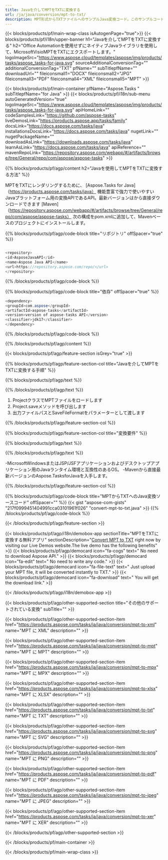 ```yaml
---
title: Javaを介してMPTをTXTに変換する 
url: /ja/java/conversion/mpt-to-txt/ 
description: MPT形式からTXTファイルへのサンプルJava変換コード。このサンプルコードを使用して、WebまたはデスクトップJavaベースのアプリケーション内でMPTをTXTに変換します。
---
```


{{< blocks/products/pf/main-wrap-class isAutogenPage="true">}}
{{< blocks/products/pf/i18n/upper-banner h1="Javaを介してMPTをTXTに変換する" h2="Office Automationを使用せずにネイティブJavaライブラリを使用して、MicrosoftVisioMPTをTXTにエクスポートします。" logoImageSrc="https://www.aspose.cloud/templates/aspose/img/products/tasks/aspose_tasks-for-java.svg" sourceAdditionalConversionTag="" additionalConversionTag="TXT" pfName="" subTitlepfName="" downloadUrl="" fileiconsmall1="DOCX" fileiconsmall2="JPG" fileiconsmall3="PDF" fileiconsmall4="XML" fileiconsmall5="MPT" >}}

{{< blocks/products/pf/main-container pfName="Aspose.Tasks " subTitlepfName="for Java" >}}
{{< blocks/products/pf/i18n/sub-menu autoGeneratedVersion="true" logoImageSrc="https://www.aspose.cloud/templates/aspose/img/products/tasks/aspose_tasks-for-java.svg" apiHomeLink="" codeSamplesLink="https://github.com/aspose-tasks" liveDemosLink="https://products.aspose.app/tasks/family" docsLink="https://docs.aspose.com/tasks/java" installationsDocsLink="https://docs.aspose.com/tasks/java" nugetLink="" nugetPackageName="" downloadAsLink="https://downloads.aspose.com/tasks/java" learnAsLink="https://docs.aspose.com/tasks/java" apiReference="" mavenRepoLink="https://repository.aspose.com/webapp/#/artifacts/browse/tree/General/repo/com/aspose/aspose-tasks" >}}

{{% blocks/products/pf/agp/content h2="Javaを使用してMPTをTXTに変換する方法" %}}

MPTをTXTにレンダリングするために、
 [Aspose.Tasks for Java]（https://products.aspose.com/tasks/java）
 機能豊富で強力で使いやすいJavaプラットフォーム用の変換APIであるAPI。最新バージョンはから直接ダウンロードできます
 [Maven]（https://repository.aspose.com/webapp/#/artifacts/browse/tree/General/repo/com/aspose/aspose-tasks）
 次の構成をpom.xmlに追加して、Mavenベースのプロジェクトにインストールします。

{{% blocks/products/pf/agp/code-block title="リポジトリ" offSpacer="true" %}}

```cs

<repository>
<id>AsposeJavaAPI</id>
<name>Aspose Java API</name>
<url>https://repository.aspose.com/repo/</url>
</repository>

```

{{% /blocks/products/pf/agp/code-block %}}

{{% blocks/products/pf/agp/code-block title="依存" offSpacer="true" %}}

```cs
<dependency>
<groupId>com.aspose</groupId>
<artifactId>aspose-tasks</artifactId>
<version>version of aspose-tasks API</version>
<classifier>jdk17</classifier>
</dependency>

```

{{% /blocks/products/pf/agp/code-block %}}

{{% /blocks/products/pf/agp/content %}}

{{< blocks/products/pf/agp/feature-section isGrey="true" >}}

{{% blocks/products/pf/agp/feature-section-col title="Javaを介してMPTをTXTに変換する手順" %}}

{{% blocks/products/pf/agp/text %}}

{{% /blocks/products/pf/agp/text %}}

1. ProjectクラスでMPTファイルをロードします
1. Project.saveメソッドを呼び出します
1. 出力ファイルパスとSaveFileFormatをパラメーターとして渡します

{{% /blocks/products/pf/agp/feature-section-col %}}

{{% blocks/products/pf/agp/feature-section-col title="変換要件" %}}

{{% blocks/products/pf/agp/text %}}

{{% /blocks/products/pf/agp/text %}}

-MicrosoftWindowsまたはJSP/JSFアプリケーションおよびデスクトップアプリケーション用のJavaランタイム環境と互換性のあるOS。
-Mavenから直接最新バージョンのAspose.TasksforJavaを入手します。

{{% /blocks/products/pf/agp/feature-section-col %}}

{{% blocks/products/pf/agp/code-block title="MPTからTXTへのJava変換ソースコード" offSpacer="" %}}
{{< gist "aspose-com-gists" "217f0999451404991cca03101961f026" "convert-mpt-to-txt.java" >}}
{{% /blocks/products/pf/agp/code-block %}}

{{< /blocks/products/pf/agp/feature-section >}}

<!-- aboutfile Starts -->

{{< blocks/products/pf/agp/i18n/demobox-app sectionTitle="MPTをTXTに変換する無料アプリ" sectionDescription="[Convert MPT to TXT](https://products.aspose.app/tasks/conversion/mpt-to-txt) right now by visiting our Live Demos website.The live demo has the following benefits" >}}
        {{< blocks/products/pf/agp/democard icon="fa-cogs" text=" No need to download Aspose API." >}}
        {{< blocks/products/pf/agp/democard icon="fa-edit" text=" No need to write any code." >}}
        {{< blocks/products/pf/agp/democard icon="fa-file-text" text=" Just upload your MPT file, it will be converted instantly to TXT." >}}
        {{< blocks/products/pf/agp/democard icon="fa-download" text=" You will get the download link." >}}

{{< /blocks/products/pf/agp/i18n/demobox-app >}}

<!-- aboutfile Ends -->

{{< blocks/products/pf/agp/other-supported-section title="その他のサポートされている変換" subTitle="" >}}

{{< blocks/products/pf/agp/other-supported-section-item href="https://products.aspose.com/tasks/ja/java/conversion/mpt-to-xml" name="MPT に XML" description="" >}}

{{< blocks/products/pf/agp/other-supported-section-item href="https://products.aspose.com/tasks/ja/java/conversion/mpt-to-mpt" name="MPT に MPT" description="" >}}

{{< blocks/products/pf/agp/other-supported-section-item href="https://products.aspose.com/tasks/ja/java/conversion/mpt-to-mpx" name="MPT に MPX" description="" >}}

{{< blocks/products/pf/agp/other-supported-section-item href="https://products.aspose.com/tasks/ja/java/conversion/mpt-to-xlsx" name="MPT に XLSX" description="" >}}

{{< blocks/products/pf/agp/other-supported-section-item href="https://products.aspose.com/tasks/ja/java/conversion/mpt-to-txt" name="MPT に TXT" description="" >}}

{{< blocks/products/pf/agp/other-supported-section-item href="https://products.aspose.com/tasks/ja/java/conversion/mpt-to-svg" name="MPT に SVG" description="" >}}

{{< blocks/products/pf/agp/other-supported-section-item href="https://products.aspose.com/tasks/ja/java/conversion/mpt-to-png" name="MPT に PNG" description="" >}}

{{< blocks/products/pf/agp/other-supported-section-item href="https://products.aspose.com/tasks/ja/java/conversion/mpt-to-pdf" name="MPT に PDF" description="" >}}

{{< blocks/products/pf/agp/other-supported-section-item href="https://products.aspose.com/tasks/ja/java/conversion/mpt-to-jpeg" name="MPT に JPEG" description="" >}}

{{< blocks/products/pf/agp/other-supported-section-item href="https://products.aspose.com/tasks/ja/java/conversion/mpt-to-xer" name="MPT に XER" description="" >}}



{{< /blocks/products/pf/agp/other-supported-section >}}

{{< /blocks/products/pf/main-container >}}
    
{{< /blocks/products/pf/main-wrap-class >}}
